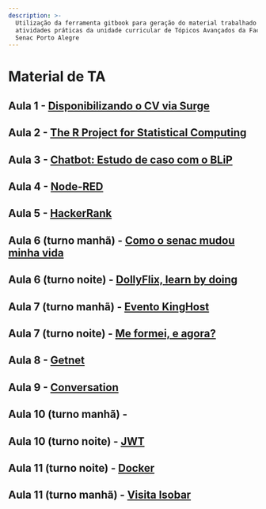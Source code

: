 ```yaml
---
description: >-
  Utilização da ferramenta gitbook para geração do material trabalhado nas
  atividades práticas da unidade curricular de Tópicos Avançados da Faculdade
  Senac Porto Alegre
---
```


# Material de TA

## Aula 1 - [Disponibilizando o CV via Surge](aula1.md)

## Aula 2 - [The R Project for Statistical Computing](the-r-project-for-statistical-computing.md)

## Aula 3 - [Chatbot: Estudo de caso com o BLiP](chatbot-estudo-de-caso-com-o-blip.md)

## Aula 4 - [Node-RED](node-red.md)

## Aula 5 - [HackerRank](hackerrank.md)

## Aula 6 \(turno manhã\) - [Como o senac mudou minha vida](como-o-senac-muda-vida.md)

## Aula 6 \(turno noite\) - [DollyFlix, learn by doing](dollyflix-learn-by-doing.md)

## Aula 7 \(turno manhã\) - [Evento KingHost](evento-kinghost.md)

## Aula 7 \(turno noite\) - [Me formei, e agora?](me-formei-e-agora.md)

## Aula 8 - [Getnet](getnet.md)

## Aula 9 - [Conversation](conversation.md)

## Aula 10 \(turno manhã\) - 

## Aula 10 \(turno noite\) - [JWT](jwt.md)

## Aula 11 \(turno noite\) - [Docker](docker.md)

## Aula 11 \(turno manhã\) - [Visita Isobar](visita-isobar.md)

